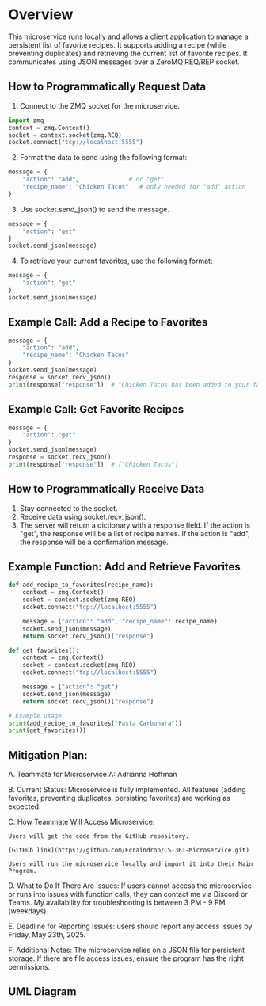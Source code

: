 # Overview
This microservice runs locally and allows a client application to manage a persistent list of favorite recipes. It supports adding a recipe (while preventing duplicates) and retrieving the current list of favorite recipes. It communicates using JSON messages over a ZeroMQ REQ/REP socket.
## How to Programmatically Request Data
1. Connect to the ZMQ socket for the microservice.
```python
import zmq
context = zmq.Context()
socket = context.socket(zmq.REQ)
socket.connect("tcp://localhost:5555")
```
2. Format the data to send using the following format:
```python
message = {
    "action": "add",              # or "get"
    "recipe_name": "Chicken Tacos"   # only needed for "add" action
}
```
3. Use socket.send_json() to send the message.
```python
message = {
    "action": "get"
}
socket.send_json(message)
```
4. To retrieve your current favorites, use the following format:
```python
message = {
    "action": "get"
}
socket.send_json(message)
```
## Example Call: Add a Recipe to Favorites
```python
message = {
    "action": "add",
    "recipe_name": "Chicken Tacos"
}
socket.send_json(message)
response = socket.recv_json()
print(response["response"])  # "Chicken Tacos has been added to your favorites list!"
```
## Example Call: Get Favorite Recipes
```python
message = {
    "action": "get"
}
socket.send_json(message)
response = socket.recv_json()
print(response["response"])  # ["Chicken Tacos"]
```
## How to Programmatically Receive Data
1. Stay connected to the socket.
2. Receive data using socket.recv_json().
3. The server will return a dictionary with a response field.
If the action is "get", the response will be a list of recipe names.
If the action is "add", the response will be a confirmation message.
## Example Function: Add and Retrieve Favorites
```python
def add_recipe_to_favorites(recipe_name):
    context = zmq.Context()
    socket = context.socket(zmq.REQ)
    socket.connect("tcp://localhost:5555")

    message = {"action": "add", "recipe_name": recipe_name}
    socket.send_json(message)
    return socket.recv_json()["response"]

def get_favorites():
    context = zmq.Context()
    socket = context.socket(zmq.REQ)
    socket.connect("tcp://localhost:5555")

    message = {"action": "get"}
    socket.send_json(message)
    return socket.recv_json()["response"]

# Example usage
print(add_recipe_to_favorites("Pasta Carbonara"))
print(get_favorites())
```
## Mitigation Plan:
A.	Teammate for Microservice A: Adrianna Hoffman

B.	Current Status: Microservice is fully implemented. All features (adding favorites, preventing duplicates, persisting favorites) are working as expected.

C.	How Teammate Will Access Microservice:

  	Users will get the code from the GitHub repository.
   
  	[GitHub link](https://github.com/Ecraindrop/CS-361-Microservice.git)
   
  	Users will run the microservice locally and import it into their Main Program.
   
D.	What to Do If There Are Issues:
  	If users cannot access the microservice or runs into issues with function calls, they can contact me via Discord or Teams.
  	My availability for troubleshooting is between 3 PM - 9 PM (weekdays).
   
E.	Deadline for Reporting Issues: users should report any access issues by Friday, May 23th, 2025.

F.	Additional Notes:
The microservice relies on a JSON file for persistent storage. If there are file access issues, ensure the program has the right permissions.

## UML Diagram

